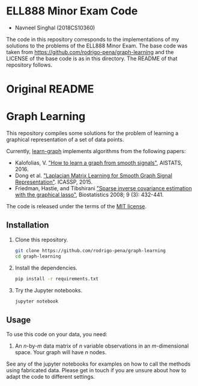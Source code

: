 # ELL888 Minor Exam Code

- Navneel Singhal (2018CS10360)

The code in this repository corresponds to the implementations of my solutions to the problems of the ELL888 Minor Exam. The base code was taken from
https://github.com/rodrigo-pena/graph-learning and the LICENSE of the base code is as in this directory. The README of that repository follows.

# Original README

# Graph Learning

This repository compiles some solutions for the problem of learning a graphical representation of a set of data points.

Currently, [learn-graph](https://github.com/rodrigo-pena/graph-learning/blob/master/learn_graph.py) implements algorithms from the following papers:

* Kalofolias, V. ["How to learn a graph from smooth signals"][kalofolias], AISTATS, 2016.
* Dong et al. ["Laplacian Matrix Learning for Smooth Graph Signal Representation"][dong]. ICASSP, 2015.
* Friedman, Hastie, and Tibshirani ["Sparse inverse covariance estimation with the graphical lasso"][glasso], Biostatistics 2008; 9 (3): 432-441.

The code is released under the terms of the [MIT license](LICENSE.txt).

[kalofolias]:  https://arxiv.org/abs/1601.02513
[glasso]: http://statweb.stanford.edu/~tibs/ftp/graph.pdf
[dong]: http://web.media.mit.edu/~xdong/paper/icassp2015.pdf

## Installation

1. Clone this repository.

   ```sh
   git clone https://github.com/rodrigo-pena/graph-learning
   cd graph-learning
   ```

2. Install the dependencies.
   
   ```sh
   pip install -r requirements.txt
   ```

3. Try the Jupyter notebooks.
   
   ```sh
   jupyter notebook
   ```

## Usage

To use this code on your data, you need:

1. An *n*-by-*m* data matrix of *n* variable observations in an *m*-dimensional space. Your graph will have *n* nodes.

See any of the jupyter notebooks for examples on how to call the methods using fabricated data.
Please get in touch if you are unsure about how to adapt the code to different settings.
